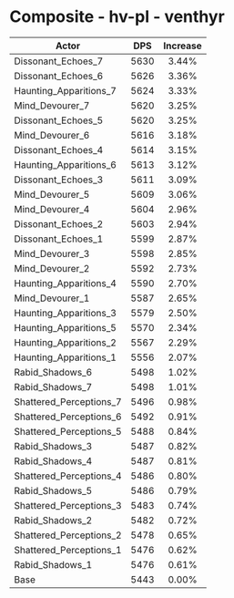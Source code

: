 # Composite - hv-pl - venthyr
| Actor | DPS | Increase |
|---|:---:|:---:|
|Dissonant_Echoes_7|5630|3.44%|
|Dissonant_Echoes_6|5626|3.36%|
|Haunting_Apparitions_7|5624|3.33%|
|Mind_Devourer_7|5620|3.25%|
|Dissonant_Echoes_5|5620|3.25%|
|Mind_Devourer_6|5616|3.18%|
|Dissonant_Echoes_4|5614|3.15%|
|Haunting_Apparitions_6|5613|3.12%|
|Dissonant_Echoes_3|5611|3.09%|
|Mind_Devourer_5|5609|3.06%|
|Mind_Devourer_4|5604|2.96%|
|Dissonant_Echoes_2|5603|2.94%|
|Dissonant_Echoes_1|5599|2.87%|
|Mind_Devourer_3|5598|2.85%|
|Mind_Devourer_2|5592|2.73%|
|Haunting_Apparitions_4|5590|2.70%|
|Mind_Devourer_1|5587|2.65%|
|Haunting_Apparitions_3|5579|2.50%|
|Haunting_Apparitions_5|5570|2.34%|
|Haunting_Apparitions_2|5567|2.29%|
|Haunting_Apparitions_1|5556|2.07%|
|Rabid_Shadows_6|5498|1.02%|
|Rabid_Shadows_7|5498|1.01%|
|Shattered_Perceptions_7|5496|0.98%|
|Shattered_Perceptions_6|5492|0.91%|
|Shattered_Perceptions_5|5488|0.84%|
|Rabid_Shadows_3|5487|0.82%|
|Rabid_Shadows_4|5487|0.81%|
|Shattered_Perceptions_4|5486|0.80%|
|Rabid_Shadows_5|5486|0.79%|
|Shattered_Perceptions_3|5483|0.74%|
|Rabid_Shadows_2|5482|0.72%|
|Shattered_Perceptions_2|5478|0.65%|
|Shattered_Perceptions_1|5476|0.62%|
|Rabid_Shadows_1|5476|0.61%|
|Base|5443|0.00%|
